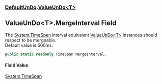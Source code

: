 ### [DefaultUnDo](./DefaultUnDo.md 'DefaultUnDo').[ValueUnDo&lt;T&gt;](./DefaultUnDo-ValueUnDo-T-.md 'DefaultUnDo.ValueUnDo&lt;T&gt;')
## ValueUnDo&lt;T&gt;.MergeInterval Field
The [System.TimeSpan](https://docs.microsoft.com/en-us/dotnet/api/System.TimeSpan 'System.TimeSpan') interval equivalent [ValueUnDo&lt;T&gt;](./DefaultUnDo-ValueUnDo-T-.md 'DefaultUnDo.ValueUnDo&lt;T&gt;') instances should respect to be mergeable.  
Default value is 500ms.  
```csharp
public static readonly TimeSpan MergeInterval;
```
#### Field Value
[System.TimeSpan](https://docs.microsoft.com/en-us/dotnet/api/System.TimeSpan 'System.TimeSpan')  
